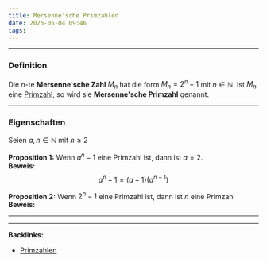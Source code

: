 ```yaml
---
title: Mersenne'sche Primzahlen
date: 2025-05-04 09:46
tags: 
---
```


----

### Definition 
Die $n$-te **Mersenne'sche Zahl** $M_n$ hat die form $M_n=2^n-1$ mit $n\in \mathbb{N}$. 
Ist $M_n$ eine [Primzahl](primzahlen), so wird sie **Mersenne'sche Primzahl** genannt.

---

### Eigenschaften
Seien $a,n\in \mathbb{N}$ mit $n\ge 2$ 

**Proposition 1:** Wenn $a^{n}-1$ eine Primzahl ist, dann ist $a=2$.\
**Beweis:** 
$$
  a^{n}-1 = (a-1)(a^{n-1} ) 
$$

**Proposition 2:** Wenn $2^{n}-1$ eine Primzahl ist, dann ist $n$ eine Primzahl\
**Beweis:**






----

----
**Backlinks:**
- [Primzahlen](primzahlen)
